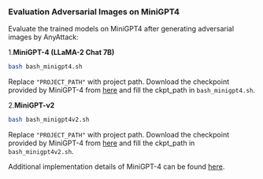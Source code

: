 ### Evaluation Adversarial Images on MiniGPT4

Evaluate the trained models on MiniGPT4 after generating adversarial images by AnyAttack:

1.**MiniGPT-4 (LLaMA-2 Chat 7B)**
```bash
bash bash_minigpt4.sh
```

Replace `"PROJECT_PATH"` with project path. Download the checkpoint provided by MiniGPT-4 from [here](https://drive.google.com/file/d/11nAPjEok8eAGGEG1N2vXo3kBLCg0WgUk/view) and fill the ckpt_path in `bash_minigpt4.sh`.

2.**MiniGPT-v2** 

```bash
bash bash_minigpt4v2.sh
```

Replace `"PROJECT_PATH"` with project path. Download the checkpoint provided by MiniGPT-4 from [here](https://drive.google.com/file/d/1aVbfW7nkCSYx99_vCRyP1sOlQiWVSnAl/view) and fill the ckpt_path in `bash_minigpt4v2.sh`.

Additional implementation details of MiniGPT-4 can be found [here](https://github.com/Vision-CAIR/MiniGPT-4?tab=readme-ov-file).
